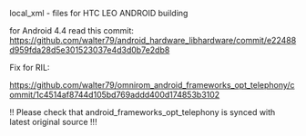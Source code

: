 local_xml - files for HTC LEO ANDROID building

for Android 4.4 read this commit: https://github.com/walter79/android_hardware_libhardware/commit/e22488d959fda28d5e301523037e4d3d0b7e2db8

Fix for RIL:

https://github.com/walter79/omnirom_android_frameworks_opt_telephony/commit/1c4514af8744d105bd769addd400d174853b3102


!! Please check that android_frameworks_opt_telephony is synced with latest original source !!!
